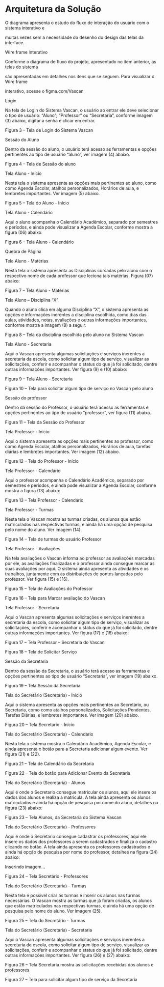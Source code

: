 # Arquitetura da Solução

O diagrama apresenta o estudo do fluxo de interação do usuário com o sistema interativo e 

muitas vezes sem a necessidade do desenho do design das telas da interface. 
 

          

       

 

     

 

                  

 

 

Wire frame Interativo 

Conforme o diagrama de fluxo do projeto, apresentado no item anterior, as telas do sistema 

são apresentadas em detalhes nos itens que se seguem. Para visualizar o Wire frame 

interativo, acesse o figma.com/Vascan 

 

Login  

Na tela de Login do Sistema Vascan, o usuário ao entrar ele deve selecionar o tipo de usuário: “Aluno”; “Professor” ou “Secretaria”, conforme imagem (3) abaixo, digitar a senha e clicar em entrar. 

 

Figura 3 – Tela de Login do Sistema Vascan 

Sessão do Aluno 

Dentro da sessão do aluno, o usuário terá acesso as ferramentas e opções pertinentes ao tipo de usuário “aluno”, ver imagem (4) abaixo. 

 

  

Figura 4 – Tela de Sessão do aluno 

 

 

 

Tela Aluno - Início 

Nesta tela o sistema apresenta as opções mais pertinentes ao aluno, como como Agenda Escolar, atalhos personalizados, Horários de aula, e lembretes importantes. Ver imagem (5) abaixo. 

 

 

Figura 5 – Tela do Aluno - Início 

 

Tela Aluno - Calendário 

Aqui o aluno acompanha o Calendário Acadêmico, separado por semestres e períodos, e ainda pode visualizar a Agenda Escolar, conforme mostra a figura (06) abaixo: 

 

 

Figura 6 – Tela Aluno - Calendário 

 

Quebra de Página
 

Tela Aluno - Matérias 

Nesta tela o sistema apresenta as Disciplinas cursadas pelo aluno com o respectivo nome de cada professor que leciona tais matérias. Figura (07) abaixo: 

 

 

Figura 7 – Tela Aluno - Matérias 

 

Tela Aluno – Disciplina “X” 

Quando o aluno clica em alguma Disciplina “X”, o sistema apresenta as opções e informações inerentes a disciplina escolhida, como dias das aulas, atividades, notas, avaliações e outras informações importantes, conforme mostra a imagem (8) a seguir: 

 

 

Figura 8 – Tela da disciplina escolhida pelo aluno no Sistema Vascan 

 

Tela Aluno - Secretaria 

Aqui o Vascan apresenta algumas solicitações e serviços inerentes a secretaria da escola, como solicitar algum tipo de serviço, visualizar as solicitações, conferir e acompanhar o status do que já foi solicitado, dentre outras informações importantes. Ver figura (9) e (10) abaixo: 

 

 

Figura 9 – Tela Aluno - Secretaria 

 

 

Figura 10 – Tela para solicitar algum tipo de serviço no Vascan pelo aluno 

 

 

Sessão do professor 

Dentro da sessão do Professor, o usuário terá acesso as ferramentas e opções pertinentes ao tipo de usuário “professor”, ver figura (11) abaixo. 

 

Figura 11 – Tela da Sessão do Professor 

 

Tela Professor - Início 

Aqui o sistema apresenta as opções mais pertinentes ao professor, como como Agenda Escolar, atalhos personalizados, Horários de aula, tarefas diárias e lembretes importantes. Ver imagem (12) abaixo. 

 

 

Figura 12 – Tela do Professor - Início 

 

Tela Professor - Calendário 

Aqui o professor acompanha o Calendário Acadêmico, separado por semestres e períodos, e ainda pode visualizar a Agenda Escolar, conforme mostra a figura (13) abaixo: 

 

 

Figura 13 – Tela Professor - Calendário 

 

Tela Professor - Turmas 

Nesta tela o Vascan mostra as turmas criadas, os alunos que estão matriculados nas respectivas turmas, e ainda há uma opção de pesquisa pelo nome do aluno. Ver imagem (14). 

 

 

Figura 14 – Tela de turmas do usuário Professor 

 

Tela Professor - Avaliações 

Na tela avaliações o Vascan informa ao professor as avaliações marcadas por ele, as avaliações finalizadas e o professor ainda consegue marcar as suas avaliações por aqui. O sistema ainda apresenta as atividades e os trabalhos, juntamente com as distribuições de pontos lançadas pelo professor. Ver figura (15) e )16). 

 

 

Figura 15 – Tela de Avaliações do Professor 

 

 

 

Figura 16 – Tela para Marcar avaliação do Vascan 

 

 

Tela Professor - Secretaria 

Aqui o Vascan apresenta algumas solicitações e serviços inerentes a secretaria da escola, como solicitar algum tipo de serviço, visualizar as solicitações, conferir e acompanhar o status do que já foi solicitado, dentre outras informações importantes. Ver figura (17) e (18) abaixo: 

 

 

Figura 17 – Tela Professor – Secretaria do Vascan 

 

 

 

Figura 18 – Tela de Solicitar Serviço 

 

 

 

 

Sessão da Secretaria 

Dentro da sessão da Secretaria, o usuário terá acesso as ferramentas e opções pertinentes ao tipo de usuário “Secretaria”, ver imagem (19) abaixo. 

 

Figura 19 – Tela Sessão da Secretaria 

 

Tela do Secretário (Secretaria) - Início 

Aqui o sistema apresenta as opções mais pertinentes ao Secretário, ou Secretaria, como como atalhos personalizados, Solicitações Pendentes, Tarefas Diárias, e lembretes importantes. Ver imagem (20) abaixo. 

 

 

Figura 20 – Tela Secretario - Início 

 

Tela do Secretário (Secretaria) - Calendário 

Nesta tela o sistema mostra o Calendário Acadêmico, Agenda Escolar, e ainda apresenta o botão para a Secretaria adicionar algum evento. Ver figura (21) e (22). 

 

 

Figura 21 – Tela de Calendário da Secretaria 

 

 

 

Figura 22 – Tela do botão para Adicionar Evento da Secretaria 

 

Tela do Secretário (Secretaria) - Alunos 

Aqui é onde o Secretario consegue matricular os alunos, aqui ele insere os dados dos alunos e realiza a matricula. A tela ainda apresenta os alunos matriculados e ainda há opção de pesquisa por nome do aluno, detalhes na figura (23) abaixo: 

 

 

Figura 23 – Tela Alunos, da Secretaria do Sistema Vascan 

 

 

Tela do Secretário (Secretaria) - Professores 

Aqui é onde o Secretario consegue cadastrar os professores, aqui ele insere os dados dos professores a serem cadastrados e finaliza o cadastro clicando no botão. A tela ainda apresenta os professores cadastrados e ainda há opção de pesquisa por nome do professor, detalhes na figura (24) abaixo: 

 

Inserindo imagem... 

Figura 24 – Tela Secretário - Professores 

 

Tela do Secretário (Secretaria) - Turmas 

Nesta tela é possivel criar as turmas e inserir os alunos nas turmas necessárias. O Vascan mostra as turmas que já foram criadas, os alunos que estão matriculados nas respectivas turmas, e ainda há uma opção de pesquisa pelo nome do aluno. Ver imagem (25). 

 

 

Figura 25 – Tela do Secretário - Turmas 

 

Tela do Secretário (Secretaria) - Secretaria 

Aqui o Vascan apresenta algumas solicitações e serviços inerentes a secretaria da escola, como solicitar algum tipo de serviço, visualizar as solicitações, conferir e acompanhar o status do que já foi solicitado, dentre outras informações importantes. Ver figura (26) e (27) abaixo: 

 

 

Figura 26 – Tela Secretaria mostra as solicitações recebidas dos alunos e professores 

 

 

 

Figura 27 – Tela para solicitar algum tipo de serviço da Secretaria 

 
